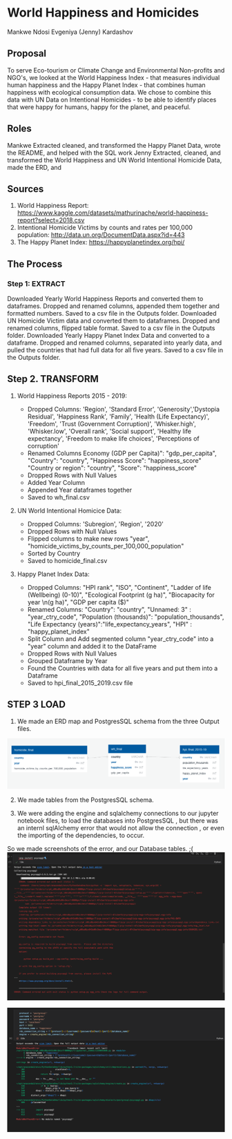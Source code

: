 # World Happiness and Homicides

Mankwe Ndosi 
Evgeniya (Jenny) Kardashov

## Proposal

To serve Eco-tourism or Climate Change and Environmental Non-profits and NGO's, we looked at the World Happiness Index - that measures individual human happiness and the Happy Planet Index - that combines human happiness with ecological consumption data. We chose to combine this data with UN Data on Intentional Homicides - to be able to identify places that were happy for humans, happy for the planet, and peaceful.

## Roles
Mankwe Extracted cleaned, and transformed the Happy Planet Data, wrote the README, and helped with the SQL work
Jenny Extracted, cleaned, and transformed the World Happiness and UN World Intentional Homicide Data, made the ERD, and 


## Sources
1. World Happiness Report: https://www.kaggle.com/datasets/mathurinache/world-happiness-report?select=2018.csv
2. Intentional Homicide Victims by counts and rates per 100,000 population: http://data.un.org/DocumentData.aspx?id=443 
3. The Happy Planet Index: https://happyplanetindex.org/hpi/

## The Process

### Step 1: EXTRACT
Downloaded Yearly World Happiness Reports and converted them to dataframes. Dropped and renamed columns, appended them together and formatted numbers. Saved to a csv file in the Outputs folder.
Downloaded UN Homicide Victim data and converted them to dataframes.  Dropped and renamed columns, flipped table format. Saved to a csv file in the Outputs folder.
Downloaded Yearly Happy Planet Index Data and converted to a dataframe. Dropped and renamed columns, separated into yearly data, and pulled the countries that had full data for all five years. Saved to a csv file in the Outputs folder.

## Step 2. TRANSFORM
1.  World Happiness Reports 2015 - 2019:
  
    - Dropped Columns: 'Region', 'Standard Error', 'Generosity','Dystopia Residual', 'Happiness Rank', 'Family', 'Health (Life Expectancy)', 'Freedom',      'Trust (Government Corruption)', 'Whisker.high', 'Whisker.low', 'Overall rank', 'Social support', 'Healthy life expectancy', 'Freedom to make life choices', 'Perceptions of corruption'
    - Renamed Columns
  Economy (GDP per Capita)": "gdp_per_capita", 
  "Country": "country",
  "Happiness Score": "happiness_score"
 "Country or region": "country", 
 "Score": "happiness_score"
    - Dropped Rows with Null Values
    - Added Year Column
    - Appended Year dataframes together  
    - Saved to wh_final.csv
  
2. UN World Intentional Homicice Data:
    - Dropped Columns: 'Subregion', 'Region', '2020'
    - Dropped Rows with Null Values
    - Flipped columns to make new rows "year", "homicide_victims_by_counts_per_100,000_population"
    - Sorted by Country
    - Saved to homicide_final.csv
  
3. Happy Planet Index Data:
     - Dropped Columns: "HPI rank", "ISO", "Continent", "Ladder of life (Wellbeing) (0-10)", "Ecological Footprint (g ha)", "Biocapacity for year \n(g ha)", "GDP per capita ($)"
    - Renamed Columns: "Country": "country", "Unnamed: 3" : "year_ctry_code", "Population (thousands)": "population_thousands", "Life Expectancy (years)":"life_expectancy_years", "HPI" : "happy_planet_index"
    - Split Column and Add segmented column
"year_ctry_code" into a "year" column and added it to the DataFrame
    - Dropped Rows with Null Values
    - Grouped Dataframe by Year 
    - Found the Countries with data for all five years and put them into a Dataframe
    - Saved to hpi_final_2015_2019.csv file

## STEP 3 LOAD

1. We made an ERD map and PostgresSQL schema from the three Output files. 
    
![ERD](https://github.com/jennykardashov/Project_2_Team_5/blob/main/ERD.png)

2. We made tables from the PostgresSQL schema.

3. We were adding the engine and sqlalchemy connections to our jupyter notebook files, to load the databases into PostgresSQL , but there was an internl sqlAlchemy error that would not allow the connection , or even the importing of the dependencies, to occur. 

So we made screenshots of the error, and our Database tables. ;(
![error_1](https://github.com/jennykardashov/Project_2_Team_5/blob/main/Outputs/error1.png)

![error_2](https://github.com/jennykardashov/Project_2_Team_5/blob/main/Outputs/error2.png)



